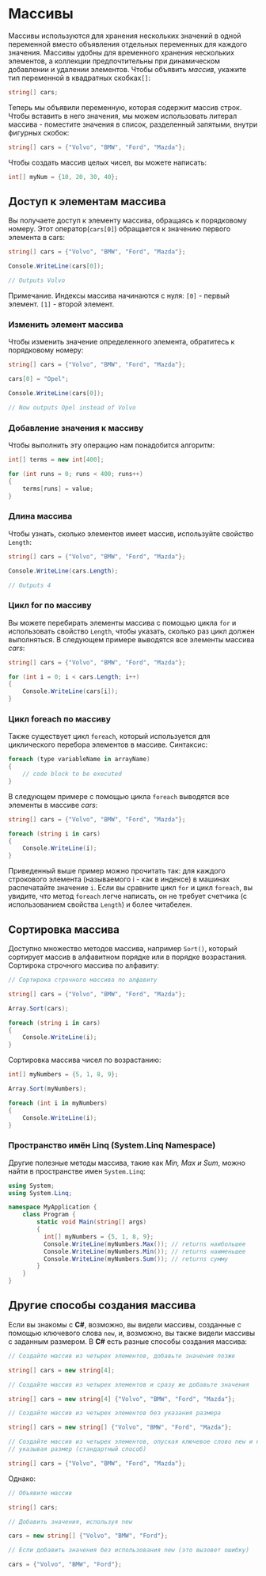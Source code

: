 # Массивы
Массивы используются для хранения нескольких значений в одной переменной вместо объявления отдельных переменных для каждого значения. Массивы удобны для временного хранения нескольких элементов, а коллекции предпочтительны при динамическом добавлении и удалении элементов.
Чтобы объявить *массив*, укажите тип переменной в квадратных скобках`[]`:
```csharp
string[] cars;
```

Теперь мы объявили переменную, которая содержит массив строк. Чтобы вставить в него значения, мы можем использовать литерал массива - поместите значения в список, разделенный запятыми, внутри фигурных скобок:
```csharp
string[] cars = {"Volvo", "BMW", "Ford", "Mazda"};
```
Чтобы создать массив целых чисел, вы можете написать:
```csharp
int[] myNum = {10, 20, 30, 40};
```
## Доступ к элементам массива
Вы получаете доступ к элементу массива, обращаясь к порядковому номеру.
Этот оператор(`cars[0]`) обращается к значению первого элемента в cars:
```csharp
string[] cars = {"Volvo", "BMW", "Ford", "Mazda"};

Console.WriteLine(cars[0]);

// Outputs Volvo
```
Примечание. Индексы массива начинаются с нуля: `[0]` - первый элемент. `[1]` - второй элемент.
### Изменить элемент массива
Чтобы изменить значение определенного элемента, обратитесь к порядковому номеру:
```csharp
string[] cars = {"Volvo", "BMW", "Ford", "Mazda"};

cars[0] = "Opel";

Console.WriteLine(cars[0]);

// Now outputs Opel instead of Volvo
```
### Добавление значения к массиву
Чтобы выполнить эту операцию нам понадобится алгоритм:
```csharp
int[] terms = new int[400];

for (int runs = 0; runs < 400; runs++)
{
    terms[runs] = value;
}
```
### Длина массива
Чтобы узнать, сколько элементов имеет массив, используйте свойство `Length`:
```csharp
string[] cars = {"Volvo", "BMW", "Ford", "Mazda"};

Console.WriteLine(cars.Length);

// Outputs 4
```
### Цикл for по массиву
Вы можете перебирать элементы массива с помощью цикла `for` и использовать свойство `Length`, чтобы указать, сколько раз цикл должен выполняться.
В следующем примере выводятся все элементы массива *cars*:
```csharp
string[] cars = {"Volvo", "BMW", "Ford", "Mazda"};

for (int i = 0; i < cars.Length; i++) 
{
	Console.WriteLine(cars[i]);
}
```
### Цикл foreach по массиву
Также существует цикл `foreach`, который используется для циклического перебора элементов в массиве.
Синтаксис:
```csharp
foreach (type variableName in arrayName) 
{
	// code block to be executed
}
```
В следующем примере с помощью цикла `foreach` выводятся все элементы в массиве *cars*:
```csharp
string[] cars = {"Volvo", "BMW", "Ford", "Mazda"};

foreach (string i in cars) 
{
	Console.WriteLine(i);
}
```
Приведенный выше пример можно прочитать так: для каждого строкового элемента (называемого i - как в индексе) в машинах распечатайте значение `i`.
Если вы сравните цикл `for` и цикл `foreach`, вы увидите, что метод `foreach` легче написать, он не требует счетчика (с использованием свойства `Length`) и более читабелен.
## Сортировка массива
Доступно множество методов массива, например `Sort()`, который сортирует массив в алфавитном порядке или в порядке возрастания.
Сортирока строчного массива по алфавиту:
```csharp
// Сортирока строчного массива по алфавиту

string[] cars = {"Volvo", "BMW", "Ford", "Mazda"};

Array.Sort(cars);

foreach (string i in cars)
{
	Console.WriteLine(i);
}
```
Сортировка массива чисел по возрастанию:
```csharp
int[] myNumbers = {5, 1, 8, 9};

Array.Sort(myNumbers);

foreach (int i in myNumbers)
{
    Console.WriteLine(i);
}
```
### Пространство имён Linq (System.Linq Namespace)
Другие полезные методы массива, такие как *Min, Max и Sum*, можно найти в пространстве имен `System.Linq`:
```csharp
using System;
using System.Linq;

namespace MyApplication {
	class Program {
    	static void Main(string[] args)
		{
		  int[] myNumbers = {5, 1, 8, 9};
		  Console.WriteLine(myNumbers.Max()); // returns наибольшее
		  Console.WriteLine(myNumbers.Min()); // returns наименьшее
		  Console.WriteLine(myNumbers.Sum()); // returns сумму
		}
  	}
}
```

## Другие способы создания массива
Если вы знакомы с **C#**, возможно, вы видели массивы, созданные с помощью ключевого слова `new`, и, возможно, вы также видели массивы с заданным размером. В **C#** есть разные способы создания массива:
```csharp
// Создайте массив из четырех элементов, добавьте значения позже

string[] cars = new string[4];

// Создайте массив из четырех элементов и сразу же добавьте значения

string[] cars = new string[4] {"Volvo", "BMW", "Ford", "Mazda"};

// Создайте массив из четырех элементов без указания размера 

string[] cars = new string[] {"Volvo", "BMW", "Ford", "Mazda"};

// Создайте массив из четырех элементов, опуская ключевое слово new и не 
// указывая размер (стандартный способ)

string[] cars = {"Volvo", "BMW", "Ford", "Mazda"};
```
Однако:
```csharp
// Объявите массив

string[] cars;

// Добавить значения, используя new

cars = new string[] {"Volvo", "BMW", "Ford"};

// Если добавить значения без использования new (это вызовет ошибку)

cars = {"Volvo", "BMW", "Ford"};
```